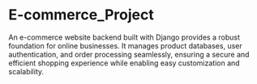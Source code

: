# E-commerce_Project
 An e-commerce website backend built with Django provides a robust foundation for online businesses. It manages product databases, user authentication, and order processing seamlessly, ensuring a secure and efficient shopping experience while enabling easy customization and scalability.
